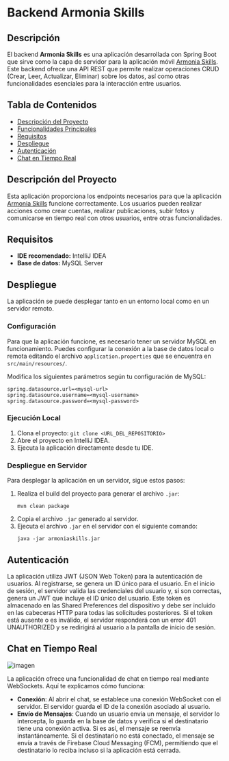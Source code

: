 # Backend Armonia Skills

## Descripción

El backend **Armonia Skills** es una aplicación desarrollada con Spring Boot que sirve como la capa de servidor para la aplicación móvil [Armonia Skills](https://github.com/AngelZhang159/armonia-skills). Este backend ofrece una API REST que permite realizar operaciones CRUD (Crear, Leer, Actualizar, Eliminar) sobre los datos, así como otras funcionalidades esenciales para la interacción entre usuarios.

## Tabla de Contenidos

- [Descripción del Proyecto](#descripción-del-proyecto)
- [Funcionalidades Principales](#funcionalidades-principales)
- [Requisitos](#requisitos)
- [Despliegue](#despliegue)
- [Autenticación](#autenticación)
- [Chat en Tiempo Real](#chat-en-tiempo-real)

## Descripción del Proyecto

Esta aplicación proporciona los endpoints necesarios para que la aplicación [Armonia Skills](https://github.com/AngelZhang159/armonia-skills) funcione correctamente. Los usuarios pueden realizar acciones como crear cuentas, realizar publicaciones, subir fotos y comunicarse en tiempo real con otros usuarios, entre otras funcionalidades.

## Requisitos

- **IDE recomendado:** IntelliJ IDEA
- **Base de datos:** MySQL Server

## Despliegue

La aplicación se puede desplegar tanto en un entorno local como en un servidor remoto.

### Configuración

Para que la aplicación funcione, es necesario tener un servidor MySQL en funcionamiento. Puedes configurar la conexión a la base de datos local o remota editando el archivo `application.properties` que se encuentra en `src/main/resources/`.

Modifica los siguientes parámetros según tu configuración de MySQL:

```properties
spring.datasource.url=<mysql-url>
spring.datasource.username=<mysql-username>
spring.datasource.password=<mysql-password>
```

### Ejecución Local

1. Clona el proyecto: `git clone <URL_DEL_REPOSITORIO>`
2. Abre el proyecto en IntelliJ IDEA.
3. Ejecuta la aplicación directamente desde tu IDE.

### Despliegue en Servidor

Para desplegar la aplicación en un servidor, sigue estos pasos:

1. Realiza el build del proyecto para generar el archivo `.jar`:
   ```shell
   mvn clean package
   ```
2. Copia el archivo `.jar` generado al servidor.
3. Ejecuta el archivo `.jar` en el servidor con el siguiente comando:
   ```shell
   java -jar armoniaskills.jar
   ```
## Autenticación

La aplicación utiliza JWT (JSON Web Token) para la autenticación de usuarios. Al registrarse, se genera un ID único para el usuario. En el inicio de sesión, el servidor valida las credenciales del usuario y, si son correctas, genera un JWT que incluye el ID único del usuario. Este token es almacenado en las Shared Preferences del dispositivo y debe ser incluido en las cabeceras HTTP para todas las solicitudes posteriores. Si el token está ausente o es inválido, el servidor responderá con un error 401 UNAUTHORIZED y se redirigirá al usuario a la pantalla de inicio de sesión.

## Chat en Tiempo Real

![imagen](https://github.com/user-attachments/assets/16f92b94-ba31-499b-973b-6476481ee5ac)

La aplicación ofrece una funcionalidad de chat en tiempo real mediante WebSockets. Aquí te explicamos cómo funciona:

- **Conexión**: Al abrir el chat, se establece una conexión WebSocket con el servidor. El servidor guarda el ID de la conexión asociado al usuario.
- **Envío de Mensajes**: Cuando un usuario envía un mensaje, el servidor lo intercepta, lo guarda en la base de datos y verifica si el destinatario tiene una conexión activa. Si es así, el mensaje se reenvía instantáneamente. Si el destinatario no está conectado, el mensaje se envía a través de Firebase Cloud Messaging (FCM), permitiendo que el destinatario lo reciba incluso si la aplicación está cerrada.
